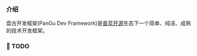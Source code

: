 ### 介绍

盘古开发框架(PanGu Dev Framework)是[普蓝开源](https://gitee.com/pulanos)生态下一个简单、纯洁、成熟的技术开发框架。

### :heartbeat: TODO

